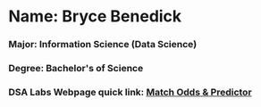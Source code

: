 <html>
  <body>
    <h1>Name: Bryce Benedick</h1>
    <h3>Major: Information Science (Data Science)</h3>
    <h3>Degree: Bachelor's of Science</h3>
    <h3>DSA Labs Webpage quick link: <a href="https://www.dsa-labs.com/mop">Match Odds & Predictor</a></h3>
  </body>
</html>

